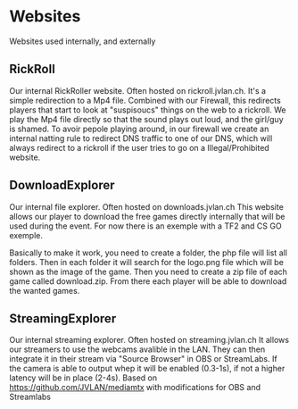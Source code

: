 # Websites
Websites used internally, and externally


## RickRoll
Our internal RickRoller website. 
Often hosted on rickroll.jvlan.ch.
It's a simple redirection to a Mp4 file.
Combined with our Firewall, this redirects players that start to look at "suspisoucs" things on the web to a rickroll.
We play the Mp4 file directly so that the sound plays out loud, and the girl/guy is shamed. 
To avoir pepole playing around, in our firewall we create an internal natting rule to redirect DNS traffic to one of our DNS, which will always redirect to a rickroll if the user tries to go on a Illegal/Prohibited website.


## DownloadExplorer
Our internal file explorer.
Often hosted on downloads.jvlan.ch
This website allows our player to download the free games directly internally that will be used during the event.
For now there is an exemple with a TF2 and CS GO exemple.

Basically to make it work, you need to create a folder, the php file will list all folders.
Then in each folder it will search for the logo.png file which will be shown as the image of the game.
Then you need to create a zip file of each game called download.zip. 
From there each player will be able to download the wanted games.


## StreamingExplorer
Our internal streaming explorer.
Often hosted on streaming.jvlan.ch
It allows our streamers to use the webcams avalible in the LAN.
They can then integrate it in their stream via "Source Browser" in OBS or StreamLabs.
If the camera is able to output whep it will be enabled (0.3-1s), if not a higher latency will be in place (2-4s).
Based on https://github.com/JVLAN/mediamtx with modifications for OBS and Streamlabs
